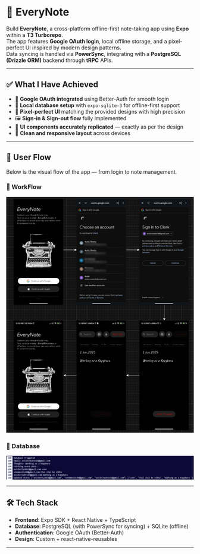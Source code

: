 # 📝 EveryNote

Build **EveryNote**, a cross-platform offline-first note-taking app using **Expo** within a **T3 Turborepo**.  
The app features **Google OAuth login**, local offline storage, and a pixel-perfect UI inspired by modern design patterns.  
Data syncing is handled via **PowerSync**, integrating with a **PostgreSQL (Drizzle ORM)** backend through **tRPC** APIs.

---

## ✅ What I Have Achieved

* 🔐 **Google OAuth integrated** using Better-Auth for smooth login  
* 💾 **Local database setup** with `expo-sqlite-3` for offline-first support  
* 🎯 **Pixel-perfect UI** matching the provided designs with high precision  
* 🖼️ **Sign-in & Sign-out flow** fully implemented  
* 🧪 **UI components accurately replicated** — exactly as per the design  
* 🧼 **Clean and responsive layout** across devices  

---

## 🔄 User Flow

Below is the visual flow of the app — from login to note management.

### 🔹 WorkFlow
![WorkFlow](./assets/workflow.png)

### 🔹 Database
![Database](./assets/Database.png)

---

## 🛠️ Tech Stack

- **Frontend**: Expo SDK + React Native + TypeScript  
- **Database**: PostgreSQL (with PowerSync for syncing) + SQLite (offline)  
- **Authentication**: Google OAuth (Better-Auth)  
- **Design**: Custom + react-native-reusables

---


